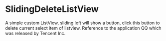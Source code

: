 SlidingDeleteListView
=====================

A simple custom ListView, sliding left will show a button, click this button to delete current select item of listview. Reference to the application QQ which was released by Tencent Inc.
